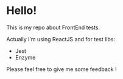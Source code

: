 <p align="center"><h1>Hello!</h1><span>This is my repo about FrontEnd tests.</span></p>
<p>Actually i'm using ReactJS and for test libs:</p>
<p align="center"><ul><li>Jest</li><li>Enzyme</li></ul></p>
<p>Please feel free to give me some feedback !</p>
